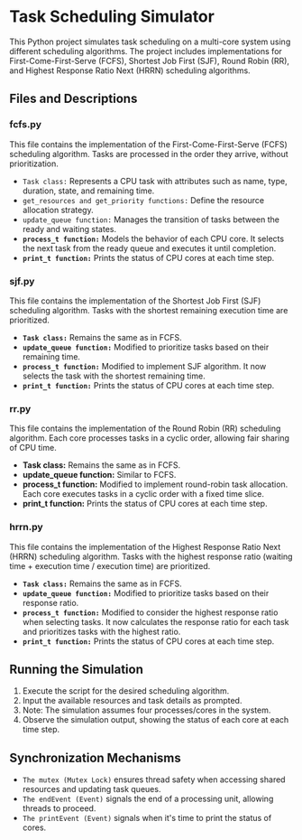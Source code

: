 # Task Scheduling Simulator

This Python project simulates task scheduling on a multi-core system using different scheduling algorithms. The project includes implementations for First-Come-First-Serve (FCFS), Shortest Job First (SJF), Round Robin (RR), and Highest Response Ratio Next (HRRN) scheduling algorithms.

## Files and Descriptions

### fcfs.py

This file contains the implementation of the First-Come-First-Serve (FCFS) scheduling algorithm. Tasks are processed in the order they arrive, without prioritization.

- `Task class:` Represents a CPU task with attributes such as name, type, duration, state, and remaining time.
- `get_resources and get_priority functions:` Define the resource allocation strategy.
- `update_queue function:` Manages the transition of tasks between the ready and waiting states.
- **`process_t function:`** Models the behavior of each CPU core. It selects the next task from the ready queue and executes it until completion.
- **`print_t function:`** Prints the status of CPU cores at each time step.

### sjf.py

This file contains the implementation of the Shortest Job First (SJF) scheduling algorithm. Tasks with the shortest remaining execution time are prioritized.

- **`Task class:`** Remains the same as in FCFS.
- **`update_queue function:`** Modified to prioritize tasks based on their remaining time.
- **`process_t function:`** Modified to implement SJF algorithm. It now selects the task with the shortest remaining time.
- **`print_t function:`** Prints the status of CPU cores at each time step.

### rr.py

This file contains the implementation of the Round Robin (RR) scheduling algorithm. Each core processes tasks in a cyclic order, allowing fair sharing of CPU time.

- **Task class:** Remains the same as in FCFS.
- **update_queue function:** Similar to FCFS.
- **process_t function:** Modified to implement round-robin task allocation. Each core executes tasks in a cyclic order with a fixed time slice.
- **print_t function:** Prints the status of CPU cores at each time step.

### hrrn.py

This file contains the implementation of the Highest Response Ratio Next (HRRN) scheduling algorithm. Tasks with the highest response ratio (waiting time + execution time / execution time) are prioritized.

- **`Task class:`** Remains the same as in FCFS.
- **`update_queue function:`** Modified to prioritize tasks based on their response ratio.
- **`process_t function:`** Modified to consider the highest response ratio when selecting tasks. It now calculates the response ratio for each task and prioritizes tasks with the highest ratio.
- **`print_t function:`** Prints the status of CPU cores at each time step.

## Running the Simulation

1. Execute the script for the desired scheduling algorithm.
2. Input the available resources and task details as prompted.
3. Note: The simulation assumes four processes/cores in the system.
4. Observe the simulation output, showing the status of each core at each time step.

## Synchronization Mechanisms

- `The mutex (Mutex Lock)` ensures thread safety when accessing shared resources and updating task queues.
- `The endEvent (Event)` signals the end of a processing unit, allowing threads to proceed.
- `The printEvent (Event)` signals when it's time to print the status of cores.
